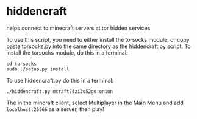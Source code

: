 hiddencraft
===========

helps connect to minecraft servers at tor hidden services

To use this script, you need to either install the torsocks module, or copy paste torsocks.py into the same directory as the hiddencraft.py script. To install the torsocks module, do this in a terminal:

    cd torsocks
    sudo ./setup.py install

To use hiddencraft.py do this in a terminal:

    ./hiddencraft.py mcraft74zi3o52go.onion

The in the mincraft client, select Multiplayer in the Main Menu and add `localhost:25566` as a server, then play!
